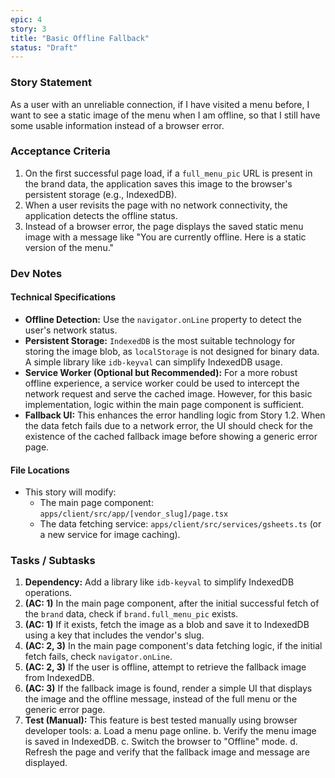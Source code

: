 ```yaml
---
epic: 4
story: 3
title: "Basic Offline Fallback"
status: "Draft"
---
```


### Story Statement

As a user with an unreliable connection, if I have visited a menu before, I want to see a static image of the menu when I am offline, so that I still have some usable information instead of a browser error.

### Acceptance Criteria

1.  On the first successful page load, if a `full_menu_pic` URL is present in the brand data, the application saves this image to the browser's persistent storage (e.g., IndexedDB).
2.  When a user revisits the page with no network connectivity, the application detects the offline status.
3.  Instead of a browser error, the page displays the saved static menu image with a message like "You are currently offline. Here is a static version of the menu."

### Dev Notes

#### Technical Specifications

*   **Offline Detection:** Use the `navigator.onLine` property to detect the user's network status.
*   **Persistent Storage:** `IndexedDB` is the most suitable technology for storing the image blob, as `localStorage` is not designed for binary data. A simple library like `idb-keyval` can simplify IndexedDB usage.
*   **Service Worker (Optional but Recommended):** For a more robust offline experience, a service worker could be used to intercept the network request and serve the cached image. However, for this basic implementation, logic within the main page component is sufficient.
*   **Fallback UI:** This enhances the error handling logic from Story 1.2. When the data fetch fails due to a network error, the UI should check for the existence of the cached fallback image before showing a generic error page.

#### File Locations

*   This story will modify:
    *   The main page component: `apps/client/src/app/[vendor_slug]/page.tsx`
    *   The data fetching service: `apps/client/src/services/gsheets.ts` (or a new service for image caching).

### Tasks / Subtasks

1.  **Dependency:** Add a library like `idb-keyval` to simplify IndexedDB operations.
2.  **(AC: 1)** In the main page component, after the initial successful fetch of the `brand` data, check if `brand.full_menu_pic` exists.
3.  **(AC: 1)** If it exists, fetch the image as a blob and save it to IndexedDB using a key that includes the vendor's slug.
4.  **(AC: 2, 3)** In the main page component's data fetching logic, if the initial fetch fails, check `navigator.onLine`. 
5.  **(AC: 2, 3)** If the user is offline, attempt to retrieve the fallback image from IndexedDB.
6.  **(AC: 3)** If the fallback image is found, render a simple UI that displays the image and the offline message, instead of the full menu or the generic error page.
7.  **Test (Manual):** This feature is best tested manually using browser developer tools:
    a. Load a menu page online.
    b. Verify the menu image is saved in IndexedDB.
    c. Switch the browser to "Offline" mode.
    d. Refresh the page and verify that the fallback image and message are displayed.

